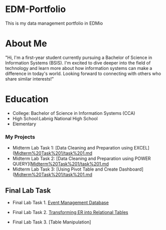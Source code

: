 # EDM-Portfolio
This is my data management portfolio in EDMio
# About Me
"Hi, I'm a first-year student currently pursuing a Bachelor of Science in Information Systems (BSIS). I'm excited to dive deeper into the field of technology and learn more about how information systems can make a difference in today's world. Looking forward to connecting with others who share similar interests!"
# Education
- College: Bachelor of Science in Information Systems (CCA)
- High School:Labnig National High School
- Elementary
### My Projects
- Midterm Lab Task 1: [Data Cleaning and Preparation using EXCEL]([Midterm%20Task%201/task%201.md](https://github.com/Gin240459/EDM-Portfolio/blob/main/Midterm%20Task%201/task%201.md)
- Midterm Lab Task 2: [Data Cleaning and Preparation using POWER QUERY]([Midterm%20Task%201/task%201.md](https://github.com/Gin240459/EDM-Portfolio/blob/main/Midterm%20Task%202/task2.md)
- Midterm Lab Task 3: [Using Pivot Table and Create Dashboard] ([Midterm%20Task%201/task%201.md](https://github.com/Gin240459/EDM-Portfolio/blob/main/Midterm%20Task%203/task%203.md)

## Final Lab Task ##

- Final Lab Task 1. [Event Management Database]([Midterm%20Task%201/task%201.md]https://github.com/Gin240459/EDM-Portfolio/blob/main/Final%20Lab%20Task%201%20/task1.md)

- Final Lab Task 2. [Transforming ER into Relational Tables]([Midterm%20Task%201/task%201.md]https://github.com/Gin240459/EDM-Portfolio/blob/main/Final%20Lab%20Task%202/task2.md)

- Final Lab Task 3. [Table Manipulation]
